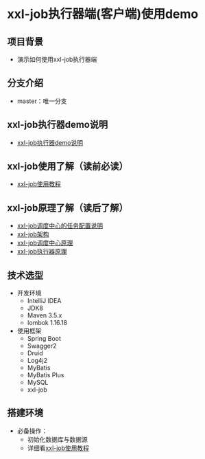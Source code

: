 # xxl-job执行器端(客户端)使用demo

## 项目背景

- 演示如何使用xxl-job执行器端

## 分支介绍

- master：唯一分支

## xxl-job执行器demo说明
- [xxl-job执行器demo说明](doc/xxl-job-demo.md)

## xxl-job使用了解（读前必读）
- [xxl-job使用教程](doc/xxl-job-task-simple.md)

## xxl-job原理了解（读后了解）
- [xxl-job调度中心的任务配置说明](doc/xxl-job-configure.md)
- [xxl-job架构](doc/xxl-job-architecture.md)
- [xxl-job调度中心原理](doc/xxl-job-center.md)
- [xxl-job执行器原理](doc/xxl-job-task-simple.md)

## 技术选型

- 开发环境
    - IntelliJ IDEA
    - JDK8
    - Maven 3.5.x
    - lombok 1.16.18
- 使用框架
    - Spring Boot
    - Swagger2
    - Druid
    - Log4j2
    - MyBatis
    - MyBatis Plus
    - MySQL
    - xxl-job


## 搭建环境

- 必备操作：
	- 初始化数据库与数据源
	- 详细看[xxl-job使用教程](doc/xxl-job-task-simple.md)





